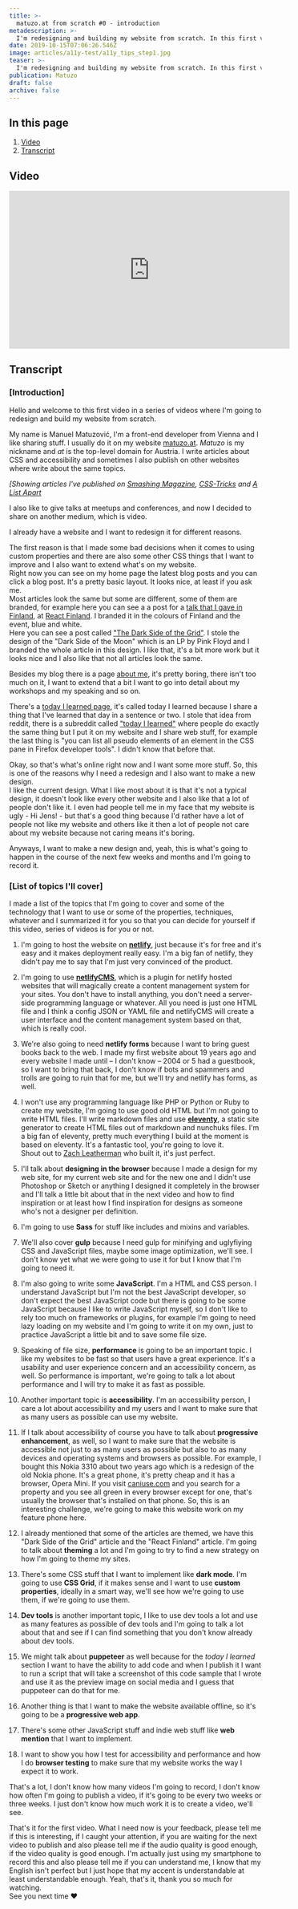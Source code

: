 ```yaml
---
title: >-
  matuzo.at from scratch #0 - introduction
metadescription: >-
  I'm redesigning and building my website from scratch. In this first video I introduce myself and I describe what my plans are for the following weeks and months.
date: 2019-10-15T07:06:26.546Z
image: articles/a11y-test/a11y_tips_step1.jpg
teaser: >-
  I'm redesigning and building my website from scratch. In this first video I introduce myself and I describe what my plans are for the following weeks and months.  Watch it to see if this series of videos is for you or not.
publication: Matuzo
draft: false
archive: false
---
```


<nav>
  <h2>In this page</h2>
  <ol>
    <li><a href="#video">Video</a></li>
    <li><a href="#transcript">Transcript</a></li>
  </ol>
</nav>

<h2 id="video">Video</h2>

<div class="content__video-wrapper"><div class="video-wrapper">
<iframe width="560" height="315" src="https://www.youtube.com/embed/cijF86B5UYI" frameborder="0" allow="accelerometer; autoplay; encrypted-media; gyroscope; picture-in-picture" allowfullscreen title="matuzo.at from scratch - #0 introduction"></iframe>
</div></div>

<h2 id="transcript">Transcript</h2>

### [Introduction]

Hello and welcome to this first video in a series of videos where I'm going to redesign and build my website from scratch. 

My name is Manuel Matuzović, I'm a front-end developer from Vienna and I like sharing stuff. I usually do it on my website <a href="https://matuzo.at">matuzo.at</a>. *Matuzo* is my nickname and *at* is the top-level domain for Austria. I write articles about CSS and accessibility and sometimes I also publish on other websites where write about the same topics.

*[Showing articles I've published on [Smashing Magazine](https://www.smashingmagazine.com/2017/07/enhancing-css-layout-floats-flexbox-grid/), [CSS-Tricks](https://css-tricks.com/flex-grow-is-weird/) and [A List Apart](https://alistapart.com/article/my-accessibility-journey-what-ive-learned-so-far/)*

I also like to give talks at meetups and conferences, and now I decided to share on another medium, which is video.

I already have a website and I want to redesign it for different reasons. 

The first reason is that I made some bad decisions when it comes to using custom properties and there are also some other CSS things that I want to improve and I also want to extend what's on my website.  
Right now you can see on my home page the latest blog posts and you can click a blog post. It's a pretty basic layout. It looks nice, at least if you ask me.  
Most articles look the same but some are different, some of them are branded, for example here you can see a a post for a [talk that I gave in Finland](https://www.matuzo.at/blog/12-tips-for-more-accessible-react-apps-slides-react-finland-2019/), at [React Finland](https://react-finland.fi). I branded it in the colours of Finland and the event, blue and white.  
Here you can see a post called ["The Dark Side of the Grid"](https://www.matuzo.at/blog/the-dark-side-of-the-grid-part-2/). I stole the design of the "Dark Side of the Moon" which is an LP by Pink Floyd and I branded the whole article in this design. I like that, it's a bit more work but it looks nice and I also like that not all articles look the same.

Besides my blog there is a page [about me](https://www.matuzo.at/about-me/), it's pretty boring, there isn't too much on it, I want to extend that a bit I want to go into detail about my workshops and my speaking and so on.

There's a [today I learned page](https://www.matuzo.at/til/), it's called today I learned because I share a thing that I've learned that day in a
sentence or two. I stole that idea from reddit, there is a subreddit called ["today I learned"](https://www.reddit.com/r/todayilearned/) where people do exactly the same thing but I put it on my
website and I share web stuff, for example the last thing is "you can list all pseudo elements of an element in the CSS pane in Firefox developer tools". I didn't know that before that. 

Okay, so that's what's online right now and I want some more stuff. So, this is one of the reasons why I need a redesign and I also want to make a new design.  
I like the current design. What I like most about it is that it's not a typical design, it doesn't look like every other website and I also like that a lot of people don't like it. I even had people tell me in my face that my website is ugly - Hi Jens! - but that's a good thing because I'd rather have a lot of people not like my website and others like it then a lot of people not care about my website because not caring means it's boring. 

Anyways, I want to make a new design and, yeah, this is what's going to happen in the course of the next few weeks and months and I'm going to record it. 

### [List of topics I'll cover]

I made a list of the topics that I'm going to cover and some of the technology that I want to use or some of the properties, techniques, whatever and I summarized it for you so that you can decide for yourself if this video, series of videos is for you or not.

1. I'm going to host the website on **[netlify](https://netlify.com)**, just because it's for free and it's easy and it makes deployment really
easy. I'm a big fan of netlify, they didn't pay me to say that I'm just very convinced of the product. 

2. I'm going to use **[netlifyCMS](https://netlifycms.org)**, which is a plugin for netlify hosted websites that will magically create a content management system for your sites. You don't have to install anything, you don't need a server-side programming language or whatever. All you need is just one HTML file and I think a config JSON or YAML file and netlifyCMS will create a user interface and the content management system based on that, which is really cool. 

3. We're also going to need **netlify forms** because I want to
bring guest books back to the web. I made my first website about 19 years ago and every website I made until – I don't know – 2004 or 5 had a guestbook, so I want to bring that back, I don't know if bots and spammers and trolls are going to ruin that for me, but we'll try and netlify has forms, as well. 

4. I won't use any programming language like PHP or Python or Ruby to create my website, I'm going to use good old HTML but I'm not going to write HTML files.
I'll write markdown files and use **[eleventy](https://www.11ty.dev/)**, a static site generator to create HTML files out of markdown and nunchuks files. I'm a big fan of eleventy, pretty much everything I build at the moment is based on eleventy. It's a fantastic tool, you're going to love it.  
Shout out to [Zach Leatherman](https://twitter.com/zachleat/) who built it, it's just perfect. 

1. I'll talk about **designing in the browser** because I made a design for my web site, for my current web site and for the new one and I didn't use Photoshop or Sketch or anything I designed it completely in the browser and I'll talk a little bit about that in the next video and how to find inspiration or at least how I find inspiration for designs as someone who's not a designer per definition. 

1. I'm going to use **Sass** for stuff like includes and mixins and variables. 

1. We'll also cover **gulp** because I need gulp for minifying and uglyfiying CSS and JavaScript files, maybe some image optimization, we'll see. I don't know yet what we were going to use it for but I know that I'm going to need it.

1. I'm also going to write some **JavaScript**. I'm a HTML and CSS person. I understand JavaScript but I'm not the best JavaScript developer, so don't expect the best JavaScript code but there is going to be some JavaScript because I like to write JavaScript myself, so I don't like to rely too much on frameworks or plugins, for example I'm going to need lazy loading on my website and I'm going to write it on my own, just to practice JavaScript a little bit and to save some file size. 

1. Speaking of file size, **performance** is going to be an important topic. I like my websites to be fast so that users have a great experience. It's a usability and user experience concern and an accessibility concern, as well. So performance is important, we're going to talk a lot about performance and I will try to make it as fast as possible.

1. Another important topic is **accessibility**. I'm an accessibility person, I care a lot about accessibility and my users and I want to make sure that as many users as possible can use my website.

1. If I talk about accessibility of course you have to talk about **progressive enhancement**, as well, so I want to make sure that the website is accessible not just to as many users as possible but also to as many devices and operating systems and browsers as possible. For example, I bought this Nokia 3310 about two years ago which is a redesign of the old Nokia phone. It's a great phone, it's pretty cheap and it has a browser, Opera Mini. If you visit [caniuse.com](https://caniuse.com) and you search for a property and you see all green in every browser except for one, that's usually the browser that's installed on that phone. So, this is an interesting challenge, we're going to make this website work on my feature phone here.

1. I already mentioned that some of the articles are themed, we have this "Dark Side of the Grid" article and the "React Finland" article. I'm going to talk about **theming** a lot and I'm going to try to find a new strategy on how I'm going to theme my sites. 

1. There's some CSS stuff that I want to implement like **dark mode**. I'm going to use **CSS Grid**, if it makes sense and I want to use **custom properties**, ideally in a smart way, we'll see how we're going to use them, if we're going to use them.

1. **Dev tools** is another important topic, I like to use dev tools a lot and use as many features as possible of dev tools and I'm going to talk a lot about that and see if I can find something that you don't know already about dev tools.

1. We might talk about **puppeteer** as well because for the *today I learned* section I want to have the ability to add code and when I publish it I want to run a script that will take a screenshot of this code sample that I wrote and use it as the preview image on social media and I guess that puppeteer can do that for me. 

1. Another thing is that I want to make the website available offline, so it's going to be a **progressive web app**.

1. There's some other JavaScript stuff and indie web stuff like **web mention** that I want to implement. 

1. I want to show you how I test for accessibility and performance and how I do **browser testing** to make sure that my website works the way I expect it to work. 

That's a lot, I don't know how many videos I'm going to record, I don't know how often I'm going to publish a video, if it's going to be every two weeks or three weeks. I just don't know how much work it is to create a video, we'll see.

That's it for the first video.  What I need now is your feedback, please tell me if this is interesting, if I caught your attention, if you are waiting for the next video to publish and also please tell me if the audio quality is
good enough, if the video quality is good enough. I'm actually just using my smartphone to record this and also please tell me if
you can understand me, I know that my English isn't perfect but I just hope that my accent is understandable at least understandable enough. Yeah, that's it, thank you so much for watching.  
See you next time ❤️
